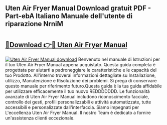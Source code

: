 ## Uten Air Fryer Manual Download gratuit PDF - Part-ebA Italiano Manuale dell'utente di riparazione NrniM

# <h2><a href="http://dfa9qcb.blite.top/?on=Uten+Air+Fryer+Manual">🔗Download 👉🔴 Uten Air Fryer Manual</a></h2>

[![Uten Air Fryer Manual download](https://i.imgur.com/lujVjoI.png)](http://dfa9qcb.blite.top/?on=Uten+Air+Fryer+Manual)
Benvenuto nel manuale di Istruzioni per il tuo Uten Air Fryer Manual appena acquistato. Questa guida completa è progettata per aiutarti a padroneggiare le caratteristiche e le capacità del tuo Prodotto. All'interno troverai informazioni dettagliate su Installazione, utilizzo, Manutenzione e Risoluzione dei problemi. Si prega di conservare questo manuale per riferimento futuro.Questa guida è la tua guida affidabile per utilizzare efficacemente il tuo nuovo REDDDDDDD. Le funzionalità avanzate di Uten Air Fryer Manual includono riconoscimento facciale, controllo dei gesti, profili personalizzabili e attività automatizzate, tutte accessibili e personalizzate dall'interfaccia. Siamo impegnati per L'eccellenza Uten Air Fryer Manual. Il nostro Team è dedicato a fornire un'assistenza clienti eccezionale.
